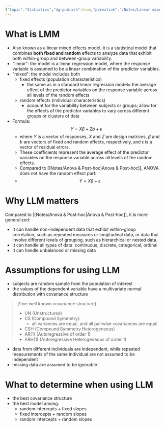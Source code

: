 ```yaml
---
{"topic":"Statistics","dg-publish":true,"permalink":"/Notes/Linear mixed models/","dgPassFrontmatter":true,"noteIcon":""}
---
```


# What is LMM
- Also known as a linear mixed effects model, it is a statistical model that combines **both fixed and random** effects to analyze data that exhibit both within-group and between-group variability.
- "linear": the model is a linear regression model, where the response variable is assumed to be a linear combination of the predictor variables. 
- "mixed": the model includes both 
	- fixed effects (population characteristics)
		- the same as in a standard linear regression model= the average effect of the predictor variables on the response variable across all levels of the random effects
	- random effects (individual characteristics)
		- account for the variability between subjects or groups; allow for the effects of the predictor variables to vary across different groups or clusters of data
- Formula: 
 $$Y = X\beta + Zb + \epsilon$$
	- where $Y$ is a vector of responses, $X$ and $Z$ are design matrices, $\beta$ and $b$ are vectors of fixed and random effects, respectively, and $\epsilon$ is a vector of residual errors.
	- These coefficients represent the average effect of the predictor variables on the response variable across all levels of the random effects.
	- Compared to [[Notes/Anova & Post-hoc\|Anova & Post-hoc]], ANOVA does not have the random effect part:
	- $$Y = X\beta + \epsilon$$
# Why LLM matters
Compared to [[Notes/Anova & Post-hoc\|Anova & Post-hoc]], it is more generalized: 
- It can handle non-independent data that exhibit within-group correlation, such as repeated measures or longitudinal data, or data that involve different levels of grouping, such as hierarchical or nested data.
- It can handle all types of data: continuous, discrete, categorical, ordinal
- It can handle unbalanced or missing data 

# Assumptions for using LLM
- subjects are random sample from the population of interest
- the values of the dependent variable have a multivariate normal distribution with covariance structure
>[!five well known covariance structure]
>- UN (Unstructured)
>- CS (Compound Symmetry):
>	- all variances are equal, and all pairwise covariances are equal
>- CSH (Compound Symmetry Heterogeneous)
>- AR(1) (Autoregressive of order 1)
>- ARH(1) (Autoregressive Heterogeneous of order 1)
- data from different individuals are independent, while repeated measurements of the same individual are not assumed to be independent
- missing data are assumed to be ignorable

# What to determine when using LLM
- the best covariance structure
- the best model among:
	- random intercepts + fixed slopes
	- fixed intercepts + random slopes
	- random intercepts + random slopes